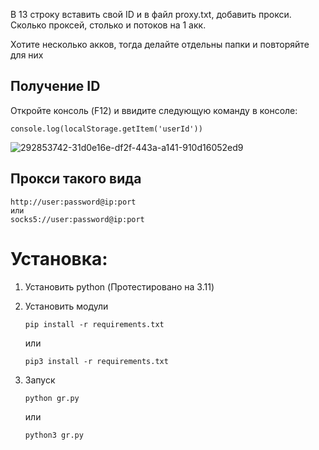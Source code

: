 
В 13 строку вставить свой ID и в файл proxy.txt, добавить прокси.  
Сколько проксей, столько и потоков на 1 акк.  

Хотите несколько акков, тогда делайте отдельны папки и повторяйте для них 


## Получение ID
Откройте консоль (F12) и ввидите следующую команду в консоле: 
```
console.log(localStorage.getItem('userId'))
```
![292853742-31d0e16e-df2f-443a-a141-910d16052ed9](https://github.com/user-attachments/assets/68a184bf-f7a9-4318-b0f8-b3177738054b)


## Прокси такого вида
```
http://user:password@ip:port
или
socks5://user:password@ip:port
```

# Установка:
1. Установить python (Протестировано на 3.11)

2. Установить модули
   
   ```
   pip install -r requirements.txt
   ```
 
   или
   
   ```
   pip3 install -r requirements.txt
   ```



3. Запуск
   ```
   python gr.py
   ```

   или

   ```
   python3 gr.py
   ```
